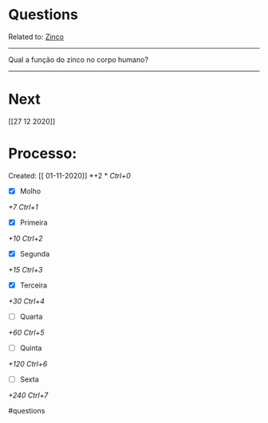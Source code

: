 # Questions
Related to: [Zinco](Zinco.md)

---

Qual a função do zinco no corpo humano?

---
# Next
[[27 12 2020]]
# Processo:
Created: [[ 01-11-2020]]
*+2 *  *Ctrl+0*
- [x] Molho  

*+7*  *Ctrl+1*

- [x] Primeira 

*+10*  *Ctrl+2*

- [x] Segunda

*+15*  *Ctrl+3*

- [x] Terceira 

*+30*  *Ctrl+4*

- [ ] Quarta 

*+60*  *Ctrl+5*

- [ ] Quinta 

*+120*  *Ctrl+6*

- [ ] Sexta 

*+240*  *Ctrl+7*


#questions